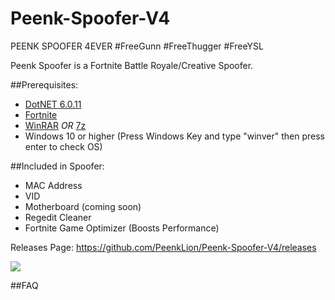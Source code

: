 # Peenk-Spoofer-V4
PEENK SPOOFER 4EVER #FreeGunn #FreeThugger #FreeYSL

Peenk Spoofer is a Fortnite Battle Royale/Creative Spoofer.

##Prerequisites:
- [DotNET 6.0.11](https://dotnet.microsoft.com/en-us/download/dotnet/thank-you/runtime-desktop-6.0.11-windows-x64-installer)
- [Fortnite](https://www.epicgames.com/fortnite/en-US/home)
- [WinRAR](https://www.win-rar.com/download.html?&L=0) *OR* [7z](https://www.7-zip.org/a/7z2201-x64.exe)
- Windows 10 or higher (Press Windows Key and type "winver" then press enter to check OS)

##Included in Spoofer:

- MAC Address
- VID
- Motherboard (coming soon)
- Regedit Cleaner
- Fortnite Game Optimizer (Boosts Performance)

Releases Page: https://github.com/PeenkLion/Peenk-Spoofer-V4/releases

![](https://i.ibb.co/b6xVmdj/ps4e-banner.png)

##FAQ
